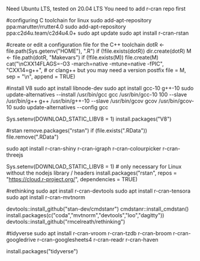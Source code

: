 Need Ubuntu LTS, tested on 20.04 LTS
You need to add r-cran repo first

#configuring C toolchain for linux
sudo add-apt-repository ppa:marutter/rrutter4.0
sudo add-apt-repository ppa:c2d4u.team/c2d4u4.0+
sudo apt update
sudo apt install r-cran-rstan

#create or edit a configuration file for the C++ toolchain
dotR <- file.path(Sys.getenv("HOME"), ".R")
if (!file.exists(dotR)) dir.create(dotR)
M <- file.path(dotR, "Makevars")
if (!file.exists(M)) file.create(M)
cat("\nCXX14FLAGS=-O3 -march=native -mtune=native -fPIC",
    "CXX14=g++", # or clang++ but you may need a version postfix
    file = M, sep = "\n", append = TRUE)

#install V8
sudo apt install libnode-dev
sudo apt install gcc-10 g++-10
sudo update-alternatives --install /usr/bin/gcc gcc /usr/bin/gcc-10 100 --slave /usr/bin/g++ g++ /usr/bin/g++-10 --slave /usr/bin/gcov gcov /usr/bin/gcov-10
sudo update-alternatives --config gcc

Sys.setenv(DOWNLOAD_STATIC_LIBV8 = 1)
install.packages("V8")

#rstan
remove.packages("rstan")
if (file.exists(".RData")) file.remove(".RData")

sudo apt install r-cran-shiny r-cran-igraph r-cran-colourpicker r-cran-threejs
 
Sys.setenv(DOWNLOAD_STATIC_LIBV8 = 1) # only necessary for Linux without the nodejs library / headers
install.packages("rstan", repos = "https://cloud.r-project.org/", dependencies = TRUE)

#rethinking 
sudo apt install r-cran-devtools
sudo apt install r-cran-tensora
sudo apt install r-cran-mvtnorm

devtools::install_github("stan-dev/cmdstanr")
cmdstanr::install_cmdstan()
install.packages(c("coda","mvtnorm","devtools","loo","dagitty"))
devtools::install_github("rmcelreath/rethinking")

#tidyverse
sudo apt install r-cran-vroom r-cran-tzdb r-cran-broom r-cran-googledrive r-cran-googlesheets4  r-cran-readr r-cran-haven

install.packages("tidyverse")
